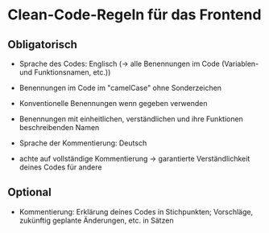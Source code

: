 # Clean-Code-Regeln für das Frontend
## Obligatorisch
- Sprache des Codes: Englisch (-> alle Benennungen im Code (Variablen- und Funktionsnamen, etc.))
- Benennungen im Code im "camelCase" ohne Sonderzeichen
- Konventionelle Benennungen wenn gegeben verwenden
- Benennungen mit einheitlichen, verständlichen und ihre Funktionen beschreibenden Namen

- Sprache der Kommentierung: Deutsch
- achte auf vollständige Kommentierung -> garantierte Verständlichkeit deines Codes für andere
## Optional
- Kommentierung: Erklärung deines Codes in Stichpunkten; Vorschläge, zukünftig geplante Änderungen, etc. in Sätzen